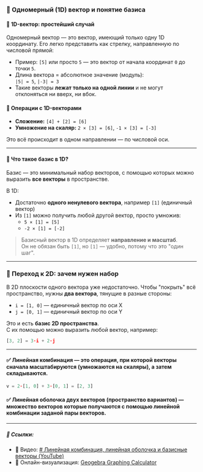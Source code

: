 ### 📏 Одномерный (1D) вектор и понятие базиса

#### 🔹 1D-вектор: простейший случай

Одномерный вектор — это вектор, имеющий только одну 1D координату. Его легко представить как стрелку, направленную по числовой прямой:

- Пример: `[5]` или просто `5` — это вектор от начала координат `0` до точки `5`.
- Длина вектора = абсолютное значение (модуль):  
  `|5| = 5`, `|-3| = 3`
- Такие векторы **лежат только на одной линии** и не могут отклоняться ни вверх, ни вбок.

#### 🔹 Операции с 1D-векторами

- **Сложение:** `[4] + [2] = [6]`
- **Умножение на скаляр:** `2 × [3] = [6]`, `-1 × [3] = [-3]`

Это всё происходит в одном направлении — по числовой оси.

---
#### 🔹 Что такое базис в 1D?

Базис — это минимальный набор векторов, с помощью которых можно выразить **все векторы** в пространстве.

В 1D:
- Достаточно **одного ненулевого вектора**, например `[1]` (единичный вектор)
- Из `[1]` можно получить любой другой вектор, просто умножив:
  - `5 × [1] = [5]`
  - `-2 × [1] = [-2]`

> Базисный вектор в 1D определяет **направление и масштаб**.  
> Он не обязан быть `[1]`, но `[1]` — удобно, потому что это "один шаг".

---
### 🧭 Переход к 2D: зачем нужен набор

В 2D плоскости одного вектора уже недостаточно. Чтобы "покрыть" всё пространство, нужны **два вектора**, тянущие в разные стороны:

- `i = [1, 0]` — единичный вектор по оси X  
- `j = [0, 1]` — единичный вектор по оси Y

Это и есть **базис 2D пространства**.  
С их помощью можно выразить любой вектор, например:
```js
[3, 2] = 3·i + 2·j
```

---
#### **✅**  **Линейная комбинация** — это операция, при которой векторы сначала **масштабируются (умножаются на скаляры)**, а затем **складываются**.

```js
v = 2·[1, 0] + 3·[0, 1] = [2, 3]
```

#### **✅** Линейная оболочка двух векторов (пространство вариантов) — множество векторов которые получаются с помощью линейной комбинации заданой пары векторов.

---
##### 🔗 Ссылки:

- 🎥 Видео: [# Линейная комбинация, линейная оболочка и базисные векторы (YouTube)](https://www.youtube.com/watch?v=W8tQU4YhkQo)
- 📐 Онлайн-визуализация: [Geogebra Graphing Calculator](https://www.geogebra.org/graphing)